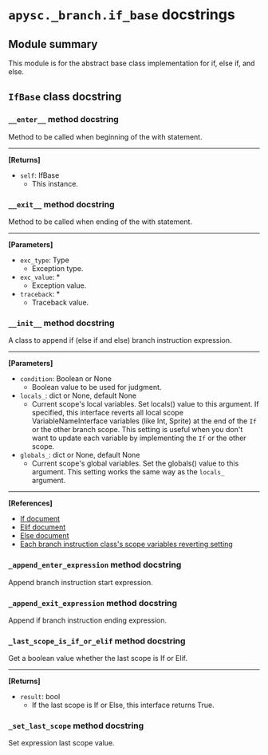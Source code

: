 # `apysc._branch.if_base` docstrings

## Module summary

This module is for the abstract base class implementation for if, else if, and else.

## `IfBase` class docstring

### `__enter__` method docstring

Method to be called when beginning of the with statement.<hr>

**[Returns]**

- `self`: IfBase
  - This instance.

### `__exit__` method docstring

Method to be called when ending of the with statement.<hr>

**[Parameters]**

- `exc_type`: Type
  - Exception type.
- `exc_value`: *
  - Exception value.
- `traceback`: *
  - Traceback value.

### `__init__` method docstring

A class to append if (else if and else) branch instruction expression.<hr>

**[Parameters]**

- `condition`: Boolean or None
  - Boolean value to be used for judgment.
- `locals_`: dict or None, default None
  - Current scope's local variables. Set locals() value to this argument. If specified, this interface reverts all local scope VariableNameInterface variables (like Int, Sprite) at the end of the `If` or the other branch scope. This setting is useful when you don't want to update each variable by implementing the `If` or the other scope.
- `globals_`: dict or None, default None
  - Current scope's global variables. Set the globals() value to this argument. This setting works the same way as the `locals_` argument.

<hr>

**[References]**

- [If document](https://simon-ritchie.github.io/apysc/en/if.html)
- [Elif document](https://simon-ritchie.github.io/apysc/en/elif.html)
- [Else document](https://simon-ritchie.github.io/apysc/en/else.html)
- [Each branch instruction class's scope variables reverting setting](https://simon-ritchie.github.io/apysc/en/branch_instruction_variables_reverting_setting.html)

### `_append_enter_expression` method docstring

Append branch instruction start expression.

### `_append_exit_expression` method docstring

Append if branch instruction ending expression.

### `_last_scope_is_if_or_elif` method docstring

Get a boolean value whether the last scope is If or Elif.<hr>

**[Returns]**

- `result`: bool
  - If the last scope is If or Else, this interface returns True.

### `_set_last_scope` method docstring

Set expression last scope value.